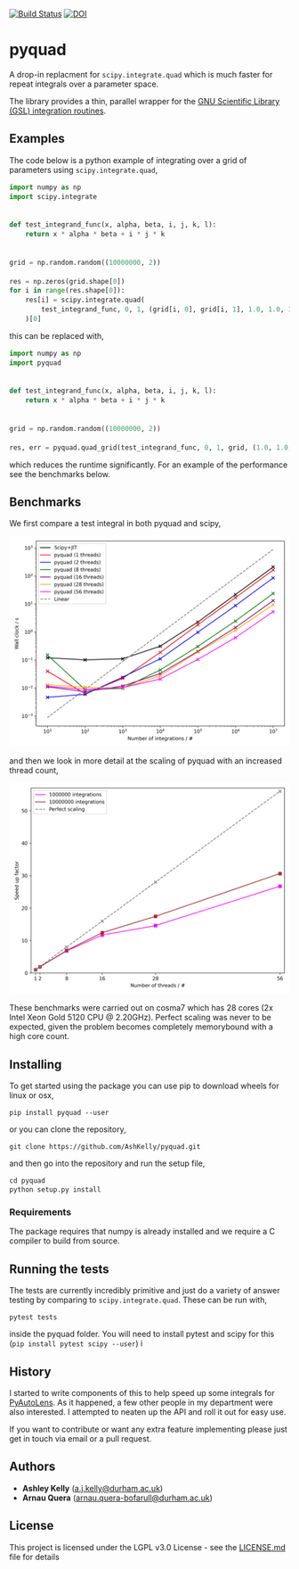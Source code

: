 [![Build Status](https://travis-ci.com/AshKelly/pyquad.svg?branch=master)](https://travis-ci.com/AshKelly/pyquad)
[![DOI](https://zenodo.org/badge/161926338.svg)](https://zenodo.org/badge/latestdoi/161926338)

# pyquad

A drop-in replacment for `scipy.integrate.quad` which is much faster for repeat
integrals over a parameter space.

The library provides a thin, parallel wrapper for the [GNU Scientific Library (GSL)
integration routines](https://www.gnu.org/software/gsl/).

## Examples

The code below is a python example of integrating over a grid of parameters
using `scipy.integrate.quad`,

```python
import numpy as np
import scipy.integrate


def test_integrand_func(x, alpha, beta, i, j, k, l):
    return x * alpha * beta + i * j * k


grid = np.random.random((10000000, 2))

res = np.zeros(grid.shape[0])
for i in range(res.shape[0]):
    res[i] = scipy.integrate.quad(
        test_integrand_func, 0, 1, (grid[i, 0], grid[i, 1], 1.0, 1.0, 1.0, 1.0)
    )[0]
```

this can be replaced with,

```python
import numpy as np
import pyquad


def test_integrand_func(x, alpha, beta, i, j, k, l):
    return x * alpha * beta + i * j * k


grid = np.random.random((10000000, 2))

res, err = pyquad.quad_grid(test_integrand_func, 0, 1, grid, (1.0, 1.0, 1.0, 1.0))
```

which reduces the runtime significantly. For an example of the performance see
the benchmarks below.

## Benchmarks

We first compare a test integral in both pyquad and scipy,

![Comparisons to scipy.integrate.quad()](https://raw.githubusercontent.com/AshKelly/pyquad/master/benchmarking/benchmarks.png)

and then we look in more detail at the scaling of pyquad with an increased
thread count,

![Scaling tests](https://raw.githubusercontent.com/AshKelly/pyquad/master/benchmarking/benchmarks_pyquad.png)

These benchmarks were carried out on cosma7 which has 28 cores (2x Intel Xeon
Gold 5120 CPU @ 2.20GHz). Perfect scaling was never to be expected, given the problem
becomes completely memorybound with a high core count.

## Installing

To get started using the package you can use pip
to download wheels for linux or osx,


```
pip install pyquad --user
```

or you can clone the repository,

```
git clone https://github.com/AshKelly/pyquad.git
```

and then go into the repository and run the setup file,

```
cd pyquad
python setup.py install
```

### Requirements

The package requires that numpy is already installed and we require a C
compiler to build from source.

## Running the tests

The tests are currently incredibly primitive and just do a variety of answer
testing by comparing to `scipy.integrate.quad`. These can be run with,

```
pytest tests
```

inside the pyquad folder. You will need to install pytest and scipy for this
(`pip install pytest scipy --user`)
i

## History

I started to write components of this to help speed up some integrals for
[PyAutoLens](https://github.com/Jammy2211/PyAutoLens/). As it happened, a few
other people in my department were also interested. I attempted to neaten up
the API and roll it out for easy use.

If you want to contribute or want any extra feature implementing please just
get in touch via email or a pull request.

## Authors

* **Ashley Kelly** (a.j.kelly@durham.ac.uk)
* **Arnau Quera** (arnau.quera-bofarull@durham.ac.uk)

## License

This project is licensed under the LGPL v3.0 License - see the
[LICENSE.md](LICENSE.md) file for details
